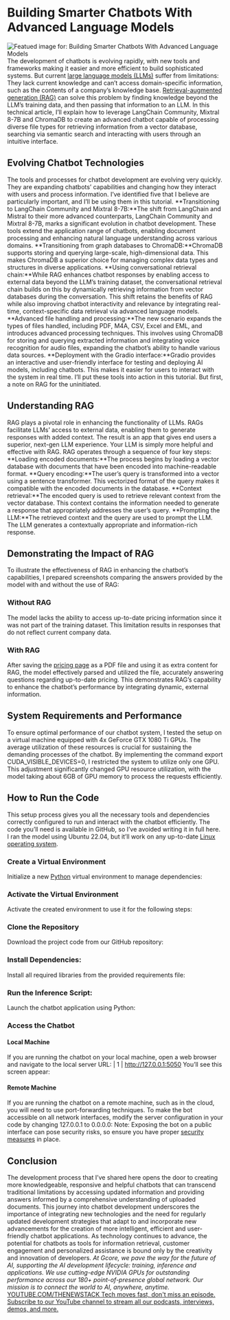 # Building Smarter Chatbots With Advanced Language Models
![Featued image for: Building Smarter Chatbots With Advanced Language Models](https://cdn.thenewstack.io/media/2024/05/0673cbee-ai-chatbots-featured-image-1024x768.png)
The development of chatbots is evolving rapidly, with new tools and frameworks making it easier and more efficient to build sophisticated systems. But current
[large language models (LLMs)](https://thenewstack.io/llm/) suffer from limitations: They lack current knowledge and can’t access domain-specific information, such as the contents of a company’s knowledge base. [Retrieval-augmented generation (RAG)](https://thenewstack.io/retrieval-augmented-generation-for-llms/) can solve this problem by finding knowledge beyond the LLM’s training data, and then passing that information to an LLM.
In this technical article, I’ll explain how to leverage LangChain Community, Mixtral 8-7B and ChromaDB to create an advanced chatbot capable of processing diverse file types for retrieving information from a vector database, searching via semantic search and interacting with users through an intuitive interface.
## Evolving Chatbot Technologies
The tools and processes for chatbot development are evolving very quickly. They are expanding chatbots’ capabilities and changing how they interact with users and process information. I’ve identified five that I believe are particularly important, and I’ll be using them in this tutorial.
**Transitioning to LangChain Community and Mixtral 8-7B:**The shift from LangChain and Mistral to their more advanced counterparts, LangChain Community and Mixtral 8-7B, marks a significant evolution in chatbot development. These tools extend the application range of chatbots, enabling document processing and enhancing natural language understanding across various domains. **Transitioning from graph databases to ChromaDB:**ChromaDB supports storing and querying large-scale, high-dimensional data. This makes ChromaDB a superior choice for managing complex data types and structures in diverse applications. **Using conversational retrieval chain:**While RAG enhances chatbot responses by enabling access to external data beyond the LLM’s training dataset, the conversational retrieval chain builds on this by dynamically retrieving information from vector databases during the conversation. This shift retains the benefits of RAG while also improving chatbot interactivity and relevance by integrating real-time, context-specific data retrieval via advanced language models. **Advanced file handling and processing:**The new scenario expands the types of files handled, including PDF, M4A, CSV, Excel and EML, and introduces advanced processing techniques. This involves using ChromaDB for storing and querying extracted information and integrating voice recognition for audio files, expanding the chatbot’s ability to handle various data sources. **Deployment with the Gradio interface:**Gradio provides an interactive and user-friendly interface for testing and deploying AI models, including chatbots. This makes it easier for users to interact with the system in real time.
I’ll put these tools into action in this tutorial. But first, a note on RAG for the uninitiated.
## Understanding RAG
RAG plays a pivotal role in enhancing the functionality of LLMs. RAGs facilitate LLMs’ access to external data, enabling them to generate responses with added context. The result is an app that gives end users a superior, next-gen LLM experience. Your LLM is simply more helpful and effective with RAG.
RAG operates through a sequence of four key steps:
**Loading encoded documents:**The process begins by loading a vector database with documents that have been encoded into machine-readable format. **Query encoding:**The user’s query is transformed into a vector using a sentence transformer. This vectorized format of the query makes it compatible with the encoded documents in the database. **Context retrieval:**The encoded query is used to retrieve relevant context from the vector database. This context contains the information needed to generate a response that appropriately addresses the user’s query. **Prompting the LLM:**The retrieved context and the query are used to prompt the LLM. The LLM generates a contextually appropriate and information-rich response.
## Demonstrating the Impact of RAG
To illustrate the effectiveness of RAG in enhancing the chatbot’s capabilities, I prepared screenshots comparing the answers provided by the model with and without the use of RAG:
### Without RAG
The model lacks the ability to access up-to-date pricing information since it was not part of the training dataset. This limitation results in responses that do not reflect current company data.
### With RAG
After saving the
[pricing page](https://gcore.com/pricing/cloud) as a PDF file and using it as extra content for RAG, the model effectively parsed and utilized the file, accurately answering questions regarding up-to-date pricing. This demonstrates RAG’s capability to enhance the chatbot’s performance by integrating dynamic, external information.
## System Requirements and Performance
To ensure optimal performance of our chatbot system, I tested the setup on a virtual machine equipped with 4x GeForce GTX 1080 Ti GPUs. The average utilization of these resources is crucial for sustaining the demanding processes of the chatbot.
By implementing the command
export CUDA_VISIBLE_DEVICES=0, I restricted the system to utilize only one GPU. This adjustment significantly changed GPU resource utilization, with the model taking about 6GB of GPU memory to process the requests efficiently.
## How to Run the Code
This setup process gives you all the necessary tools and dependencies correctly configured to run and interact with the chatbot efficiently. The code you’ll need is available in GitHub, so I’ve avoided writing it in full here. I ran the model using Ubuntu 22.04, but it’ll work on any up-to-date
[Linux operating system](https://thenewstack.io/linux/).
### Create a Virtual Environment
Initialize a new
[Python](https://roadmap.sh/python) virtual environment to manage dependencies:
### Activate the Virtual Environment
Activate the created environment to use it for the following steps:
### Clone the Repository
Download the project code from our GitHub repository:
### Install Dependencies:
Install all required libraries from the provided requirements file:
### Run the Inference Script:
Launch the chatbot application using Python:
### Access the Chatbot
#### Local Machine
If you are running the chatbot on your local machine, open a web browser and navigate to the local server URL:
|
1
|
http://127.0.0.1:5050
You’ll see this screen appear:
#### Remote Machine
If you are running the chatbot on a remote machine, such as in the cloud, you will need to use port-forwarding techniques. To make the bot accessible on all network interfaces, modify the server configuration in your code by changing
127.0.0.1 to
0.0.0.0:
Note: Exposing the bot on a public interface can pose security risks, so ensure you have proper
[security measures](https://thenewstack.io/how-a-popular-combo-provides-ddos-protection/) in place.
## Conclusion
The development process that I’ve shared here opens the door to creating more knowledgeable, responsive and helpful chatbots that can transcend traditional limitations by accessing updated information and providing answers informed by a comprehensive understanding of uploaded documents. This journey into chatbot development underscores the importance of integrating new technologies and the need for regularly updated development strategies that adapt to and incorporate new advancements for the creation of more intelligent, efficient and user-friendly chatbot applications.
As technology continues to advance, the potential for chatbots as tools for information retrieval, customer engagement and personalized assistance is bound only by the creativity and innovation of developers.
*At Gcore, we pave the way for the future of AI, supporting the AI development lifecycle: training, inference and applications. We use cutting-edge NVIDIA GPUs for outstanding performance across our 180+ point-of-presence global network. Our mission is to connect the world to AI, anywhere, anytime.* [
YOUTUBE.COM/THENEWSTACK
Tech moves fast, don't miss an episode. Subscribe to our YouTube
channel to stream all our podcasts, interviews, demos, and more.
](https://youtube.com/thenewstack?sub_confirmation=1)